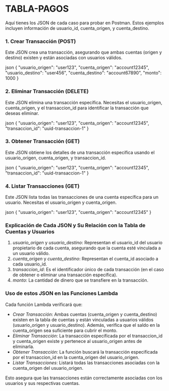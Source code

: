 # TABLA-PAGOS
Aquí tienes los JSON de cada caso para probar en Postman. Estos ejemplos incluyen información de usuario_id, cuenta_origen, y cuenta_destino. 

### 1. Crear Transacción (POST)

Este JSON crea una transacción, asegurando que ambas cuentas (origen y destino) existen y están asociadas con usuarios válidos.

json
{
  "usuario_origen": "user123",
  "cuenta_origen": "account12345",
  "usuario_destino": "user456",
  "cuenta_destino": "account67890",
  "monto": 1000
}


### 2. Eliminar Transacción (DELETE)

Este JSON elimina una transacción específica. Necesitas el usuario_origen, cuenta_origen, y el transaccion_id para identificar la transacción que deseas eliminar.

json
{
  "usuario_origen": "user123",
  "cuenta_origen": "account12345",
  "transaccion_id": "uuid-transaccion-1"
}


### 3. Obtener Transacción (GET)

Este JSON obtiene los detalles de una transacción específica usando el usuario_origen, cuenta_origen, y transaccion_id.

json
{
  "usuario_origen": "user123",
  "cuenta_origen": "account12345",
  "transaccion_id": "uuid-transaccion-1"
}


### 4. Listar Transacciones (GET)

Este JSON lista todas las transacciones de una cuenta específica para un usuario. Necesitas el usuario_origen y cuenta_origen.

json
{
  "usuario_origen": "user123",
  "cuenta_origen": "account12345"
}


### Explicación de Cada JSON y Su Relación con la Tabla de Cuentas y Usuarios

1. *usuario_origen* y *usuario_destino*: Representan el usuario_id del usuario propietario de cada cuenta, asegurando que la cuenta esté vinculada a un usuario válido.
2. *cuenta_origen* y *cuenta_destino*: Representan el cuenta_id asociado a cada usuario_id.
3. *transaccion_id*: Es el identificador único de cada transacción (en el caso de obtener o eliminar una transacción específica).
4. *monto*: La cantidad de dinero que se transfiere en la transacción.

### Uso de estos JSON en las Funciones Lambda

Cada función Lambda verificará que:

- *Crear Transacción*: Ambas cuentas (cuenta_origen y cuenta_destino) existen en la tabla de cuentas y están vinculadas a usuarios válidos (usuario_origen y usuario_destino). Además, verifica que el saldo en la cuenta_origen sea suficiente para cubrir el monto.
- *Eliminar Transacción*: La transacción especificada por el transaccion_id y cuenta_origen existe y pertenece al usuario_origen antes de eliminarla.
- *Obtener Transacción*: La función buscará la transacción especificada por el transaccion_id en la cuenta_origen del usuario_origen.
- *Listar Transacciones*: Listará todas las transacciones asociadas con la cuenta_origen del usuario_origen.

Esto asegura que las transacciones están correctamente asociadas con los usuarios y sus respectivas cuentas.
